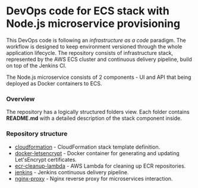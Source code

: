 #  DevOps code for ECS stack with Node.js microservice provisioning

This  DevOps code is following an *infrastructure as a code* paradigm. The workflow is designed to keep environment versioned through the whole application lifecycle. The repository consists of infrastructure stack, represented by the AWS ECS cluster and continuous delivery pipeline, build on top of the Jenkins CI.

The Node.js microservice consists of 2 components -  UI and API that being deployed as Docker containers to ECS.

### Overview

The repository has a logically structured folders view. Each folder contains **README.md** with a detailed description of the stack component inside.

### Repository structure

- [cloudformation](cloudformation) - CloudFormation stack template definition.
- [docker-letsencrypt](docker-letsencrypt) - Docker container for generating and updating Let'sEncrypt certificates.
- [ecr-cleanup-lambda](https://github.com/awslabs/ecr-cleanup-lambda/tree/master) - AWS Lambda for cleaning up ECR repositories.
- [jenkins](jenkins) - Jenkins continuous delivery pipeline.
- [nginx-proxy](nginx-proxy) - Nginx reverse proxy for microservices interaction.
